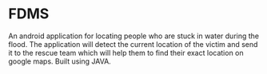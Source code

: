 # FDMS
An android application for locating people who are stuck in  water during the flood. The application will detect the current location of the victim and send it to the rescue  team which will help them to find their exact location on google maps.
Built using JAVA.
